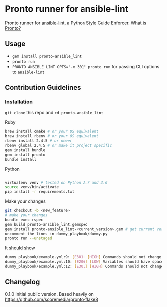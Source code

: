 # Pronto runner for ansible-lint
Pronto runner for [ansible-lint](https://github.com/ansible/ansible-lint), a Python Style Guide Enforcer. [What is Pronto?](https://github.com/mmozuras/pronto)


## Usage
* `gem install pronto-ansible_lint`
* `pronto run`
* `PRONTO_ANSIBLE_LINT_OPTS="-x 301" pronto run` for passing CLI options to `ansible-lint` 

## Contribution Guidelines
### Installation
`git clone` this repo and `cd pronto-ansible_lint`


Ruby
```sh
brew install cmake # or your OS equivalent
brew install rbenv # or your OS equivalent
rbenv install 2.4.5 # or newer
rbenv global 2.4.5 # or make it project specific
gem install bundle
gem install pronto
bundle install
```

Python
```sh

virtualenv venv # tested on Python 2.7 and 3.6
source venv/bin/activate
pip install -r requirements.txt
```

Make your changes
```sh
git checkout -b <new_feature>
# make your changes
bundle exec rspec
gem build pronto-ansible_lint.gemspec
gem install pronto-ansible_lint-<current_version>.gem # get current version from previous command
uncomment the lines in dummy_playbook/dummy.py
pronto run --unstaged
```

It should show
```sh
dummy_playbook/example.yml:9: [E301] [HIGH] Commands should not change things if nothing needs doing
dummy_playbook/example.yml:10: [E206] [LOW] Variables should have spaces before and after: {{ var_name }}
dummy_playbook/example.yml:12: [E301] [HIGH] Commands should not change things if nothing needs doing

```

## Changelog

0.1.0 Initial public version. Based heavily on https://github.com/scoremedia/pronto-flake8
